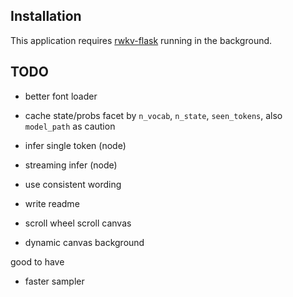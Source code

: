 

## Installation

This application requires [rwkv-flask](https://github.com/iacore/rwkv-flask) running in the background.

## TODO

- better font loader
- cache state/probs
    facet by `n_vocab`, `n_state`, `seen_tokens`, also `model_path` as caution


- infer single token (node)
- streaming infer (node)
- use consistent wording
- write readme
- scroll wheel scroll canvas
- dynamic canvas background


good to have
- faster sampler
